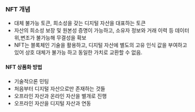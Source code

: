 ### NFT 개념

- 대체 불가능 토큰, 희소성을 갖는 디지털 자산을 대표하는 토큰
- 자산의 희소성 보장 및 원본성 증명이 가능하고, 소유자 정보와 거래 이력 등 데이터 위,변조가 불가능해 무결성을 확보
- NFT는 블록체인 기술을 활용하고, 디지털 자산에 별도의 고유 인식 값을 부여하고 있어 상호 대체가 불가능 하고 동일한 가치로 교환할 수 없음.

#### NFT 상품화 방법

- 기술적으론 민팅
- 처음부터 디지털 자산으로만 존재하는 것들
- 오프라인 자산과 온라인 자산을 별개로 진행
- 오프라인 자산을 디지털 자산과 연동